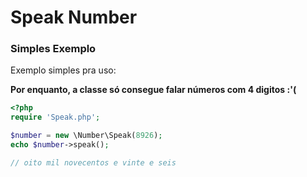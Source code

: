 # Speak Number

### Simples Exemplo

Exemplo simples pra uso:

**Por enquanto, a classe só consegue falar números com 4 digitos :'(**

```php
<?php
require 'Speak.php';

$number = new \Number\Speak(8926);
echo $number->speak();

// oito mil novecentos e vinte e seis
```